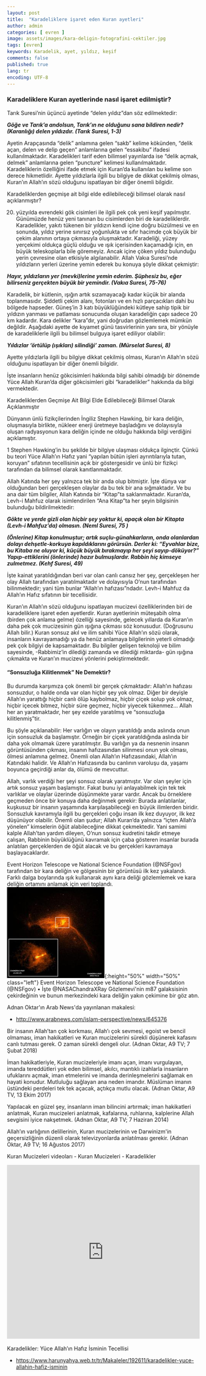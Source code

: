 ```yaml
---
layout: post
title:  "Karadeliklere işaret eden Kuran ayetleri"
author: admin
categories: [ evren ]
image: assets/images/kara-deligin-fotografini-cektiler.jpg
tags: [evren]
keywords: Karadelik, ayet, yıldız, keşif
comments: false
published: true
lang: tr
encoding: UTF-8
---
```


### Karadeliklere Kuran ayetlerinde nasıl işaret edilmiştir?

Tarık Suresi’nin üçüncü ayetinde “delen yıldız”dan söz edilmektedir:

***Göğe ve Tarık’a andolsun, Tarık’ın ne olduğunu sana bildiren nedir? (Karanlığı) delen yıldızdır. (Tarık Suresi, 1-3)***

Ayetin Arapçasında “delik” anlamına gelen “sakb” kelime kökünden, “delik açan, delen ve delip geçen” anlamlarına gelen “essakibu” ifadesi kullanılmaktadır. Karadelikleri tarif eden bilimsel yayınlarda ise “delik açmak, delmek” anlamlarına gelen “puncture” kelimesi kullanılmaktadır. Karadeliklerin özelliğini ifade etmek için Kuran’da kullanılan bu kelime son derece hikmetlidir. Ayette yıldızlarla ilgili bu bilgiye de dikkat çekilmiş olması, Kuran’ın Allah’ın sözü olduğunu ispatlayan bir diğer önemli bilgidir.

Karadeliklerden geçmişe ait bilgi elde edilebileceği bilimsel olarak nasıl açıklanmıştır?

20. yüzyılda evrendeki gök cisimleri ile ilgili pek çok yeni keşif yapılmıştır. Günümüzde henüz yeni tanınan bu cisimlerden biri de karadeliklerdir. Karadelikler, yakıtı tükenen bir yıldızın kendi içine doğru büzülmesi ve en sonunda, yıldız yerine sınırsız yoğunlukta ve sıfır hacimde çok büyük bir çekim alanının ortaya çıkmasıyla oluşmaktadır. Karadeliği, yüzey yerçekimi oldukça güçlü olduğu ve ışık içerisinden kaçamadığı için, en büyük teleskoplarla bile göremeyiz. Ancak içine çöken yıldız bulunduğu yerin çevresine olan etkisiyle algılanabilir. Allah Vakıa Suresi’nde yıldızların yerleri üzerine yemin ederek bu konuya şöyle dikkat çekmiştir:

***Hayır, yıldızların yer (mevki)lerine yemin ederim. Şüphesiz bu, eğer bilirseniz gerçekten büyük bir yemindir. (Vakıa Suresi, 75-76)***

Karadelik, bir kütlenin, ışığın artık sızamayacağı kadar küçük bir alanda toplanmasıdır. Şiddetli çekim alanı, fotonları ve en hızlı parçacıkları dahi bu bölgede hapseder. Güneş’in 3 katı büyüklüğündeki kütleye sahip tipik bir yıldızın yanması ve patlaması sonucunda oluşan karadeliğin çapı sadece 20 km kadardır. Kara delikler “kara”dır, yani doğrudan gözlemlemek mümkün değildir. Aşağıdaki ayette de kıyamet günü tasvirlerinin yanı sıra, bir yönüyle de karadeliklerle ilgili bu bilimsel bulguya işaret ediliyor olabilir:

***Yıldızlar ‘örtülüp (ışıkları) silindiği’ zaman. (Mürselat Suresi, 8)***

Ayette yıldızlarla ilgili bu bilgiye dikkat çekilmiş olması, Kuran’ın Allah’ın sözü olduğunu ispatlayan bir diğer önemli bilgidir.

İşte insanların henüz gökcisimleri hakkında bilgi sahibi olmadığı bir dönemde Yüce Allah Kuran’da diğer gökcisimleri gibi “karadelikler” hakkında da bilgi vermektedir.

Karadeliklerden Geçmişe Ait Bilgi Elde Edilebileceği Bilimsel Olarak Açıklanmıştır

Dünyanın ünlü fizikçilerinden İngiliz Stephen Hawking, bir kara deliğin, oluşmasıyla birlikte, nükleer enerji üretmeye başladığını ve dolayısıyla oluşan radyasyonun kara deliğin içinde ne olduğu hakkında bilgi verdiğini açıklamıştır.

1 Stephen Hawking’in bu şekilde bir bilgiye ulaşması oldukça ilginçtir. Çünkü bu teori Yüce Allah’ın Hafız yani “yapılan bütün işleri ayrıntılarıyla tutan, koruyan” sıfatının tecellisinin açık bir göstergesidir ve ünlü bir fizikçi tarafından da bilimsel olarak kanıtlanmaktadır.

Allah Katında her şey yalnızca tek bir anda olup bitmiştir. İşte dünya var olduğundan beri gerçekleşen olaylar da bu tek bir ana sığmaktadır. Ve bu ana dair tüm bilgiler, Allah Katında bir “Kitap”ta saklanmaktadır. Kuran’da, Levh-i Mahfuz olarak isimlendirilen “Ana Kitap”ta her şeyin bilgisinin bulunduğu bildirilmektedir:

***Gökte ve yerde gizli olan hiçbir şey yoktur ki, apaçık olan bir Kitapta (Levh-i Mahfuz’da) olmasın. (Neml Suresi, 75 )***

***(Önlerine) Kitap konulmuştur; artık suçlu-günahkarların, onda olanlardan dolayı dehşetle-korkuya kapıldıklarını görürsün. Derler ki: “Eyvahlar bize, bu Kitaba ne oluyor ki, küçük büyük bırakmayıp her şeyi sayıp-döküyor?” Yapıp-ettiklerini (önlerinde) hazır bulmuşlardır. Rabbin hiç kimseye zulmetmez. (Kehf Suresi, 49)***

İşte kainat yaratıldığından beri var olan canlı cansız her şey, gerçekleşen her olay Allah tarafından yaratılmaktadır ve dolayısıyla O’nun tarafından bilinmektedir; yani tüm bunlar “Allah’ın hafızası”ndadır. Levh-i Mahfuz da Allah’ın Hafız sıfatının bir tecellisidir.

Kuran’ın Allah’ın sözü olduğunu ispatlayan mucizevi özelliklerinden biri de karadeliklere işaret eden ayetlerdir. Kuran ayetlerinin müteşabih olma (birden çok anlama gelme) özelliği sayesinde, gelecek yıllarda da Kuran’ın daha pek çok mucizesinin gün ışığına çıkması söz konusudur. (Doğrusunu Allah bilir.) Kuran sonsuz akıl ve ilim sahibi Yüce Allah’ın sözü olarak, insanların kavrayamadığı ya da henüz anlamaya bilgilerinin yeterli olmadığı pek çok bilgiyi de kapsamaktadır. Bu bilgiler gelişen teknoloji ve bilim sayesinde, -Rabbimiz’in dilediği zamanda ve dilediği miktarda- gün ışığına çıkmakta ve Kuran’ın mucizevi yönlerini pekiştirmektedir.

#### “Sonsuzluğa Kilitlenmek” Ne Demektir?

Bu durumda karşımıza çok önemli bir gerçek çıkmaktadır: Allah’ın hafızası sonsuzdur, o halde onda var olan hiçbir şey yok olmaz. Diğer bir deyişle Allah’ın yarattığı hiçbir canlı ölüp kaybolmaz, hiçbir çiçek solup yok olmaz, hiçbir içecek bitmez, hiçbir süre geçmez, hiçbir yiyecek tükenmez... Allah her an yaratmaktadır, her şey ezelde yaratılmış ve “sonsuzluğa kilitlenmiş”tir.

Bu şöyle açıklanabilir: Her varlığın ve olayın yaratıldığı anda aslında onun için sonsuzluk da başlamıştır. Örneğin bir çiçek yaratıldığında aslında bir daha yok olmamak üzere yaratılmıştır. Bu varlığın ya da nesnenin insanın görüntüsünden çıkması, insanın hafızasından silinmesi onun yok olması, ölmesi anlamına gelmez. Önemli olan Allah’ın Hafızasındaki, Allah’ın Katındaki halidir. Ve Allah’ın Hafızasında bu canlının varoluşu da, yaşamı boyunca geçirdiği anlar da, ölümü de mevcuttur.

Allah, varlık verdiği her şeyi sonsuz olarak yaratmıştır. Var olan şeyler için artık sonsuz yaşam başlamıştır. Fakat bunu iyi anlayabilmek için tek tek varlıklar ve olaylar üzerinde düşünmekte yarar vardır. Ancak bu örneklere geçmeden önce bir konuya daha değinmek gerekir: Burada anlatılanlar, kuşkusuz bir insanın yaşamında karşılaşabileceği en büyük ilimlerden biridir. Sonsuzluk kavramıyla ilgili bu gerçekleri çoğu insan ilk kez duyuyor, ilk kez düşünüyor olabilir. Önemli olan şudur; Allah Kuran’da yalnızca “içten Allah’a yönelen” kimselerin öğüt alabileceğine dikkat çekmektedir. Yani samimi kalple Allah’tan yardım dileyen, O’nun sonsuz kudretini takdir etmeye çalışan, Rabbinin büyüklüğünü kavramak için çaba gösteren insanlar burada anlatılan gerçeklerden de öğüt alacak ve bu gerçekleri kavramaya başlayacaklardır.

Event Horizon Telescope ve National Science Foundation (@NSFgov) tarafından bir kara deliğin ve gölgesinin bir görüntüsü ilk kez yakalandı. Farklı dalga boylarında ışık kullanarak aynı kara deliği gözlemlemek ve kara deliğin ortamını anlamak için veri toplandı.
![Dua](/assets/images/kara_delik.jpg "Hafıza Kuran Okuttuk"){:height="50%" width="50%" class="left"}
Event Horizon Telescope ve National Science Foundation (@NSFgov)  &bull; İşte @NASAChandraXRay Gözlemevi'nin m87 galaksisinin çekirdeğinin ve bunun merkezindeki kara deliğin yakın çekimine bir göz atın.

Adnan Oktar'ın Arab News'da yayınlanan makalesi:
- http://www.arabnews.com/islam-perspective/news/645376

Bir insanın Allah’tan çok korkması, Allah’ı çok sevmesi, egoist ve bencil olmaması, iman hakikatleri ve Kuran mucizelerini sürekli düşünerek kafasını canlı tutması gerek. O zaman sürekli dengeli olur. (Adnan Oktar, A9 TV; 7 Şubat 2018)

İman hakikatleriyle, Kuran mucizeleriyle imanı açan, imanı vurgulayan, imanda tereddütleri yok eden bilimsel, akılcı, mantıklı izahlarla insanların ufuklarını açmak, iman etmelerini ve imanda derinleşmelerini sağlamak en hayati konudur. Mutluluğu sağlayan ana neden imandır. Müslüman imanın üstündeki perdeleri tek tek açacak, açtıkça mutlu olacak. (Adnan Oktar, A9 TV, 13 Ekim 2017)

Yapılacak en güzel şey, insanların iman bilincini artırmak; iman hakikatleri anlatmak, Kuran mucizeleri anlatmak, kafalarına, ruhlarına, kalplerine Allah sevgisini iyice nakşetmek. (Adnan Oktar, A9 TV; 7 Haziran 2014)

Allah’ın varlığının delillerinin, Kuran mucizelerinin ve Darwinizm'in geçersizliğinin düzenli olarak televizyonlarda anlatılması gerekir. (Adnan Oktar, A9 TV; 16 Ağustos 2017)

Kuran Mucizeleri videoları - Kuran Mucizeleri - Karadelikler

<iframe style="width:100%;" height="455" src="https://www.youtube.com/embed/m1wNxXxtGVg" frameborder="0" allowfullscreen></iframe>

Karadelikler: Yüce Allah’ın Hafız İsminin Tecellisi
- https://www.harunyahya.web.tr/tr/Makaleler/192611/karadelikler-yuce-allahin-hafiz-isminin
